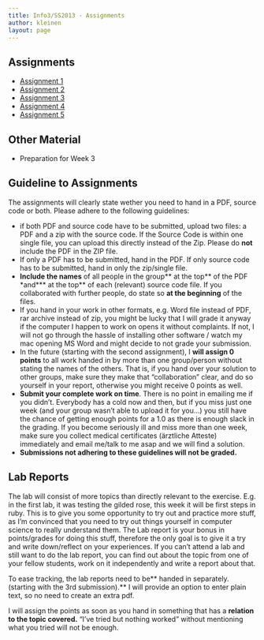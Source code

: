 ```yaml
---
title: Info3/SS2013 - Assignments
author: kleinen
layout: page
---
```

## Assignments
* [Assignment 1](assignment-01)
* [Assignment 2](assignment-02)
* [Assignment 3](assignment-03)
* [Assignment 4](assignment-04)
* [Assignment 5](assignment-05)

## Other Material

* Preparation for Week 3

## Guideline to Assignments

The assignments will clearly state wether you need to hand in a PDF, source code or both. Please adhere to the following guidelines:

*   if both PDF and source code have to be submitted, upload two files: a PDF and a zip with the source code. If the Source Code is within one single file, you can upload this directly instead of the Zip. Please do **not** include the PDF in the ZIP file.
*   If only a PDF has to be submitted, hand in the PDF. If only source code has to be submitted, hand in only the zip/single file.
*   **Include the names** of all people in the group** at the top** of the PDF \*and\*** at the top** of each (relevant) source code file. If you collaborated with further people, do state so **at the beginning** of the files.
*   If you hand in your work in other formats, e.g. Word file instead of PDF, rar archive instead of zip, you might be lucky that I will grade it anyway if the computer I happen to work on opens it without complaints. If not, I will not go through the hassle of installing other software / watch my mac opening MS Word and might decide to not grade your submission.
*   In the future (starting with the second assignment), I **will assign 0 points** to all work handed in by more than one group/person without stating the names of the others. That is, if you hand over your solution to other groups, make sure they make that &#8220;collaboration&#8221; clear, and do so yourself in your report, otherwise you might receive 0 points as well.
*   **Submit your complete work on time**. There is no point in emailing me if you didn&#8217;t. Everybody has a cold now and then, but if you miss just one week (and your group wasn&#8217;t able to upload it for you&#8230;) you still have the chance of getting enough points for a 1.0 as there is enough slack in the grading. If you become seriously ill and miss more than one week, make sure you collect medical certificates (ärztliche Atteste) immediately and email me/talk to me asap and we will find a solution.
*   **Submissions not adhering to these guidelines will not be graded.**

## Lab Reports

The lab will consist of more topics than directly relevant to the exercise. E.g. in the first lab, it was testing the gilded rose, this week it will be first steps in ruby. This is to give you some opportunity to try out and practice more stuff, as I&#8217;m convinced that you need to try out things yourself in computer science to really understand them. The Lab report is your bonus in points/grades for doing this stuff, therefore the only goal is to give it a try and write down/reflect on your experiences. If you can&#8217;t attend a lab and still want to do the lab report, you can find out about the topic from one of your fellow students, work on it independently and write a report about that.

To ease tracking, the lab reports need to be** handed in separately. (starting with the 3rd submission).** I will provide an option to enter plain text, so no need to create an extra pdf.

I will assign the points as soon as you hand in something that has a **relation to the topic covered.** &#8220;I&#8217;ve tried but nothing worked&#8221; without mentioning what you tried will not be enough.

